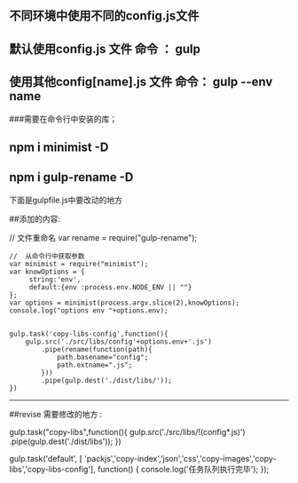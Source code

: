 ## 不同环境中使用不同的config.js文件

##  默认使用config.js 文件    命令 ： gulp
##  使用其他config[name].js 文件  命令：  gulp --env name



###需要在命令行中安装的库；
## npm i minimist -D
## npm i gulp-rename -D


下面是gulpfile.js中要改动的地方

##添加的内容:

   //  文件重命名
    var rename = require("gulp-rename");

    //  从命令行中获取参数
    var minimist = require("minimist");
    var knowOptions = {
         string:'env',
         default:{env :process.env.NODE_ENV || ""}
    };
    var options = minimist(process.argv.slice(2),knowOptions);
    console.log("options env "+options.env);


    gulp.task('copy-libs-config',function(){
        gulp.src('./src/libs/config'+options.env+'.js')
            .pipe(rename(function(path){
                path.basename="config";
                path.extname=".js";
            }))
            .pipe(gulp.dest('./dist/libs/'));
    })

--------------------------------

##revise   需要修改的地方 :

gulp.task("copy-libs",function(){
     gulp.src('./src/libs/!(config*.js)')
         .pipe(gulp.dest('./dist/libs'));
})


gulp.task('default', [ 'packjs','copy-index','json','css','copy-images','copy-libs','copy-libs-config'], function() {
  console.log('任务队列执行完毕');
});
